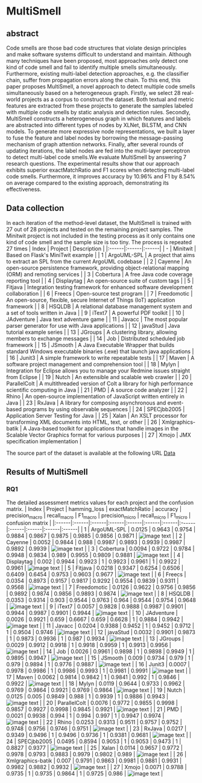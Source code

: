# MultiSmell

## abstract
Code smells are those bad code structures that violate design principles and make software systems difficult to understand and maintain. Although many techniques have been proposed, most approaches only detect one kind of code smell and fail to identify multiple smells simultaneously. Furthermore, existing multi-label detection approaches, e.g. the classifier chain, suffer from propagation errors along the chain. To this end, this paper proposes MultiSmell, a novel approach to detect multiple code smells simultaneously based on a heterogeneous graph. Firstly, we select 28 real-world projects as a corpus to construct the dataset. Both textual and metric features are extracted from these projects to generate the samples labeled with multiple code smells by static analysis and detection rules. Secondly, MultiSmell constructs a heterogeneous graph in which features and labels are abstracted into different types of nodes by XLNet, BiLSTM, and CNN models. To generate more expressive node representations, we built a layer to fuse the feature and label nodes by borrowing the message-passing mechanism of graph attention networks. Finally, after several rounds of updating iterations, the label nodes are fed into the multi-layer perceptron to detect multi-label code smells.We evaluate MultiSmell by answering 7 research questions. The experimental results show that our approach exhibits superior exactMatchRatio and F1 scores when detecting multi-label code smells. Furthermore, it improves accuracy by 10.96% and F1 by 8.54% on average compared to the existing approach, demonstrating its effectiveness.


## Data collection
In each iteration of the method-level dataset, the MultiSmell is trained with 27 out of 28 projects and tested on the remaining project samples. The Minitwit project is not included in the testing process as it only contains one kind of code smell and the sample size is too tiny. The process is repeated 27 times
| Index | Project | Description |
|:------|:------|:------|
| - | Minitwit | Based on Flask's MiniTwit example |
| 1 | ArgoUML-SPL | A project that aims to extract an SPL from the current ArgoUML codebase |
| 2 | Cayenne | An open-source persistence framework, providing object-relational mapping (ORM) and remoting services |
| 3 | Cobertura | A free Java code coverage reporting tool |
| 4 | Displaytag | An open-source suite of custom tags |
| 5 | Fitjava | Integration testing framework for enhanced software development collaboration |
| 6 | Freecs | Open-source test program |
| 7 | Freedomotic | An open-source, flexible, secure Internet of Things (IoT) application framework |
| 8 | HSQLDB | A relational database management system and a set of tools written in Java |
| 9 | iText7 | A powerful PDF toolkit |
| 10 | JAdventure | Java text adventure game |
| 11 | Javacc | The most popular parser generator for use with Java applications |
| 12 | javaStud | Java tutorial example series |
| 13 | JGroups | A clustering library, allowing members to exchange messages |
| 14 | Job | Distributed scheduled job framework |
| 15 | JSmooth | A Java Executable Wrapper that builds standard Windows executable binaries (.exe) that launch java applications |
| 16 | Junit3 | A simple framework to write repeatable tests |
| 17 | Maven | A software project management and comprehension tool |
| 18 | Mylyn | Integration for Eclipse allows you to manage your Redmine issues straight from Eclipse |
| 19 | Nutch | An extensible and scalable web crawler |
| 20 | ParallelColt | A multithreaded version of Colt a library for high performance scientific computing in Java |
| 21 | PMD | A source code analyzer |
| 22 | Rhino | An open-source implementation of JavaScript written entirely in Java |
| 23 | RxJava | A library for composing asynchronous and event-based programs by using observable sequences |
| 24 | SPECjbb2005 | Application Server Testing for Java |
| 25 | Xalan | An XSLT processor for transforming XML documents into HTML, text, or other |
| 26 | Xmlgraphics-batik | A Java-based toolkit for applications that handle images in the Scalable Vector Graphics format for various purposes |
| 27 | Xmojo | JMX specification implementation |

The source part of the dataset is available at the following URL [Data](https://zenodo.org/records/12604914)

## Results of MultiSmell
### RQ1
The detailed assessment metrics values for each project and the confusion matrix.
| Index | Project | hamming_loss | exactMatchRatio | accuracy | precision<sub>macro</sub> | recall<sub>macro</sub> | F1<sub>macro</sub> | precision<sub>micro</sub> | recall<sub>micro</sub> | F1<sub>micro</sub> | confusion matrix |
|:------|:------|:------|:------|:------|:------|:------|:------|:------|:------|:------|:------|
| 1 | ArgoUML-SPL | 0.0125 | 0.9643 | 0.9754 | 0.9884 | 0.9867 | 0.9875 | 0.9885 | 0.9856 | 0.9871 | ![image text](https://github.com/lhy-stu/MultiSmell/blob/main/confusion_matrix/1.png) |
| 2 | Cayenne | 0.0052 | 0.9844 | 0.988 | 0.9987 | 0.9893 | 0.9939 | 0.9987 | 0.9892 | 0.9939 | ![image text](https://github.com/lhy-stu/MultiSmell/blob/main/confusion_matrix/1.png) |
| 3 | Cobertura | 0.0094 | 0.9722 | 0.9784 | 0.9948 | 0.9834 | 0.989 | 0.9955 | 0.9809 | 0.9881 | ![image text](https://github.com/lhy-stu/MultiSmell/blob/main/confusion_matrix/1.png) |
| 4 | Displaytag | 0.002 | 0.9944 | 0.9923 | 1 | 0.9923 | 0.9961 | 1 | 0.9922 | 0.9961 | ![image text](https://github.com/lhy-stu/MultiSmell/blob/main/confusion_matrix/1.png) |
| 5 | Fitjava | 0.0218 | 0.9347 | 0.6254 | 0.6506 | 0.6409 | 0.6454 | 0.9753 | 0.9603 | 0.9677 | ![image text](https://github.com/lhy-stu/MultiSmell/blob/main/confusion_matrix/1.png) |
| 6 | Freecs | 0.0354 | 0.8973 | 0.9157 | 0.9817 | 0.9292 | 0.9554 | 0.9839 | 0.9311 | 0.9568 | ![image text](https://github.com/lhy-stu/MultiSmell/blob/main/confusion_matrix/1.png) |
| 7 | Freedomotic | 0.0126 | 0.9622 | 0.9756 | 0.9856 | 0.9892 | 0.9874 | 0.9856 | 0.9893 | 0.9874 | ![image text](https://github.com/lhy-stu/MultiSmell/blob/main/confusion_matrix/1.png) |
| 8 | HSQLDB | 0.0353 | 0.9314 | 0.903 | 0.9544 | 0.9763 | 0.964 | 0.9544 | 0.9754 | 0.9648 | ![image text](https://github.com/lhy-stu/MultiSmell/blob/main/confusion_matrix/1.png) |
| 9 | iText7 | 0.0057 | 0.9828 | 0.9888 | 0.9987 | 0.9901 | 0.9944 | 0.9987 | 0.9901 | 0.9944 | ![image text](https://github.com/lhy-stu/MultiSmell/blob/main/confusion_matrix/1.png) |
| 10 | JAdventure | 0.0026 | 0.9921 | 0.659 | 0.6667 | 0.659 | 0.6628 | 1 | 0.9884 | 0.9942 | ![image text](https://github.com/lhy-stu/MultiSmell/blob/main/confusion_matrix/1.png) |
| 11 | Javacc | 0.0204 | 0.9388 | 0.9452 | 1 | 0.9452 | 0.9712 | 1 | 0.9504 | 0.9746 | ![image text](https://github.com/lhy-stu/MultiSmell/blob/main/confusion_matrix/1.png) |
| 12 | javaStud | 0.0032 | 0.9901 | 0.9873 | 1 | 0.9873 | 0.9936 | 1 | 0.987 | 0.9934 | ![image text](https://github.com/lhy-stu/MultiSmell/blob/main/confusion_matrix/1.png) |
| 13 | JGroups | 0.0029 | 0.9912 | 0.9918 | 1 | 0.9918 | 0.9959 | 1 | 0.9913 | 0.9956 | ![image text](https://github.com/lhy-stu/MultiSmell/blob/main/confusion_matrix/1.png) |
| 14 | Job | 0.0026 | 0.9961 | 0.9898 | 1 | 0.9898 | 0.9949 | 1 | 0.9895 | 0.9947 | ![image text](https://github.com/lhy-stu/MultiSmell/blob/main/confusion_matrix/1.png) |
| 15 | JSmooth | 0.009 | 0.9734 | 0.979 | 1 | 0.979 | 0.9894 | 1 | 0.9776 | 0.9887 | ![image text](https://github.com/lhy-stu/MultiSmell/blob/main/confusion_matrix/1.png) |
| 16 | Junit3 | 0.0007 | 0.9978 | 0.9986 | 1 | 0.9986 | 0.9993 | 1 | 0.9981 | 0.9991 | ![image text](https://github.com/lhy-stu/MultiSmell/blob/main/confusion_matrix/1.png) |
| 17 | Maven | 0.0062 | 0.9814 | 0.9842 | 1 | 0.9841 | 0.992 | 1 | 0.9846 | 0.9922 | ![image text](https://github.com/lhy-stu/MultiSmell/blob/main/confusion_matrix/1.png) |
| 18 | Mylyn | 0.0119 | 0.9644 | 0.9733 | 0.9962 | 0.9769 | 0.9864 | 0.9921 | 0.9769 | 0.9864 | ![image text](https://github.com/lhy-stu/MultiSmell/blob/main/confusion_matrix/1.png) |
| 19 | Nutch | 0.0125 | 0.005 | 0.9849 | 0.988 | 1 | 0.9939 | 1 | 0.9886 | 0.9943 | ![image text](https://github.com/lhy-stu/MultiSmell/blob/main/confusion_matrix/1.png) |
| 20 | ParallelColt | 0.0076 | 0.9772 | 0.9855 | 0.9998 | 0.9857 | 0.9927 | 0.9998 | 0.9845 | 0.9921 | ![image text](https://github.com/lhy-stu/MultiSmell/blob/main/confusion_matrix/1.png) |
| 21 | PMD | 0.0021 | 0.9938 | 0.994 | 1 | 0.994 | 0.997 | 1 | 0.9947 | 0.9974 | ![image text](https://github.com/lhy-stu/MultiSmell/blob/main/confusion_matrix/1.png) |
| 22 | Rhino | 0.0253 | 0.9313 | 0.9511 | 0.9757 | 0.9752 | 0.9748 | 0.9756 | 0.9746 | 0.9751 | ![image text](https://github.com/lhy-stu/MultiSmell/blob/main/confusion_matrix/1.png) |
| 23 | RxJava | 0.0217 | 0.9349 | 0.9496 | 1 | 0.9496 | 0.9736 | 1 | 0.9381 | 0.9681 | ![image text](https://github.com/lhy-stu/MultiSmell/blob/main/confusion_matrix/1.png) |
| 24 | SPECjbb2005 | 0.0495 | 0.8594 | 0.9053 | 1 | 0.9053 | 0.9473 | 1 | 0.8827 | 0.9377 | ![image text](https://github.com/lhy-stu/MultiSmell/blob/main/confusion_matrix/1.png) |
| 25 | Xalan | 0.0114 | 0.9657 | 0.9772 | 0.9978 | 0.9793 | 0.9883 | 0.9979 | 0.9802 | 0.989 | ![image text](https://github.com/lhy-stu/MultiSmell/blob/main/confusion_matrix/1.png) |
| 26 | Xmlgraphics-batik | 0.007 | 0.9791 | 0.9863 | 0.9981 | 0.9881 | 0.9931 | 0.9982 | 0.9882 | 0.9932 | ![image text](https://github.com/lhy-stu/MultiSmell/blob/main/confusion_matrix/1.png) |
| 27 | Xmojo | 0.0071 | 0.9788 | 0.9735 | 1 | 0.9735 | 0.9864 | 1 | 0.9725 | 0.986 | ![image text](https://github.com/lhy-stu/MultiSmell/blob/main/confusion_matrix/1.png) |
